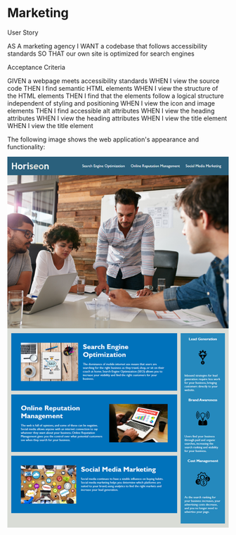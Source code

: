 # Marketing

User Story

AS A marketing agency
I WANT a codebase that follows accessibility standards
SO THAT our own site is optimized for search engines

Acceptance Criteria

GIVEN a webpage meets accessibility standards
WHEN I view the source code
THEN I find semantic HTML elements
WHEN I view the structure of the HTML elements
THEN I find that the elements follow a logical structure independent of styling and positioning
WHEN I view the icon and image elements
THEN I find accessible alt attributes
WHEN I view the heading attributes
WHEN I view the heading attributes
WHEN I view the title element
WHEN I view the title element


The following image shows the web application's appearance and functionality:

![image](Assets/images/01-html-css-git-homework-demo.png)